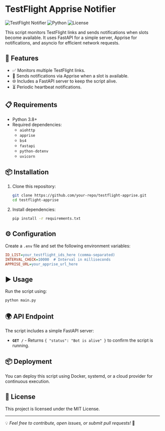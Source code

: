 # TestFlight Apprise Notifier

![TestFlight Notifier](https://img.shields.io/badge/TestFlight-Monitor-blue)
![Python](https://img.shields.io/badge/Python-3.8+-blue.svg)
![License](https://img.shields.io/badge/License-MIT-green.svg)

This script monitors TestFlight links and sends notifications when slots become available. It uses FastAPI for a simple server, Apprise for notifications, and asyncio for efficient network requests.

## 🚀 Features
- ✅ Monitors multiple TestFlight links.
- 🔔 Sends notifications via Apprise when a slot is available.
- 🌐 Includes a FastAPI server to keep the script alive.
- ⏳ Periodic heartbeat notifications.

## 📋 Requirements
- Python 3.8+
- Required dependencies:
  - `aiohttp`
  - `apprise`
  - `bs4`
  - `fastapi`
  - `python-dotenv`
  - `uvicorn`

## 📦 Installation
1. Clone this repository:
   ```sh
   git clone https://github.com/your-repo/testflight-apprise.git
   cd testflight-apprise
   ```
2. Install dependencies:
   ```sh
   pip install -r requirements.txt
   ```

## ⚙️ Configuration
Create a `.env` file and set the following environment variables:
```ini
ID_LIST=your_testflight_ids_here (comma-separated)
INTERVAL_CHECK=10000  # Interval in milliseconds
APPRISE_URL=your_apprise_url_here
```

## ▶️ Usage
Run the script using:
```sh
python main.py
```

## 🌍 API Endpoint
The script includes a simple FastAPI server:
- **`GET /`** - Returns `{ "status": "Bot is alive" }` to confirm the script is running.

## 📦 Deployment
You can deploy this script using Docker, systemd, or a cloud provider for continuous execution.

## 📝 License
This project is licensed under the MIT License.

---
💡 *Feel free to contribute, open issues, or submit pull requests!* 🚀

